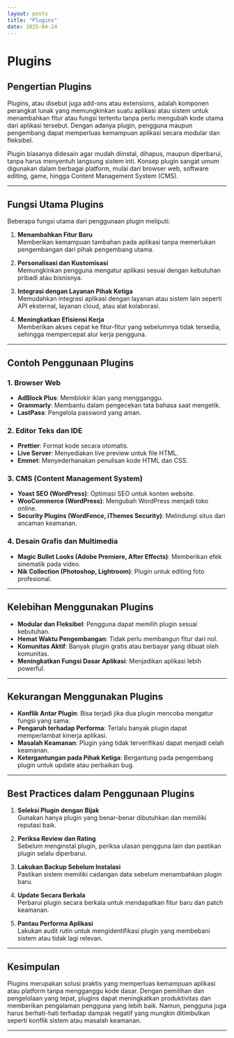 ```yaml
---
layout: posts
title: "Plugins"
date: 2025-04-24
---
```


# Plugins

## Pengertian Plugins

Plugins, atau disebut juga add-ons atau extensions, adalah komponen perangkat lunak yang memungkinkan suatu aplikasi atau sistem untuk menambahkan fitur atau fungsi tertentu tanpa perlu mengubah kode utama dari aplikasi tersebut. Dengan adanya plugin, pengguna maupun pengembang dapat memperluas kemampuan aplikasi secara modular dan fleksibel.

Plugin biasanya didesain agar mudah diinstal, dihapus, maupun diperbarui, tanpa harus menyentuh langsung sistem inti. Konsep plugin sangat umum digunakan dalam berbagai platform, mulai dari browser web, software editing, game, hingga Content Management System (CMS).

---

## Fungsi Utama Plugins

Beberapa fungsi utama dari penggunaan plugin meliputi:

1. **Menambahkan Fitur Baru**  
   Memberikan kemampuan tambahan pada aplikasi tanpa memerlukan pengembangan dari pihak pengembang utama.

2. **Personalisasi dan Kustomisasi**  
   Memungkinkan pengguna mengatur aplikasi sesuai dengan kebutuhan pribadi atau bisnisnya.

3. **Integrasi dengan Layanan Pihak Ketiga**  
   Memudahkan integrasi aplikasi dengan layanan atau sistem lain seperti API eksternal, layanan cloud, atau alat kolaborasi.

4. **Meningkatkan Efisiensi Kerja**  
   Memberikan akses cepat ke fitur-fitur yang sebelumnya tidak tersedia, sehingga mempercepat alur kerja pengguna.

---

## Contoh Penggunaan Plugins

### 1. Browser Web
- **AdBlock Plus**: Memblokir iklan yang mengganggu.
- **Grammarly**: Membantu dalam pengecekan tata bahasa saat mengetik.
- **LastPass**: Pengelola password yang aman.

### 2. Editor Teks dan IDE
- **Prettier**: Format kode secara otomatis.
- **Live Server**: Menyediakan live preview untuk file HTML.
- **Emmet**: Menyederhanakan penulisan kode HTML dan CSS.

### 3. CMS (Content Management System)
- **Yoast SEO (WordPress)**: Optimasi SEO untuk konten website.
- **WooCommerce (WordPress)**: Mengubah WordPress menjadi toko online.
- **Security Plugins (WordFence, iThemes Security)**: Melindungi situs dari ancaman keamanan.

### 4. Desain Grafis dan Multimedia
- **Magic Bullet Looks (Adobe Premiere, After Effects)**: Memberikan efek sinematik pada video.
- **Nik Collection (Photoshop, Lightroom)**: Plugin untuk editing foto profesional.

---

## Kelebihan Menggunakan Plugins

- **Modular dan Fleksibel**: Pengguna dapat memilih plugin sesuai kebutuhan.
- **Hemat Waktu Pengembangan**: Tidak perlu membangun fitur dari nol.
- **Komunitas Aktif**: Banyak plugin gratis atau berbayar yang dibuat oleh komunitas.
- **Meningkatkan Fungsi Dasar Aplikasi**: Menjadikan aplikasi lebih powerful.

---

## Kekurangan Menggunakan Plugins

- **Konflik Antar Plugin**: Bisa terjadi jika dua plugin mencoba mengatur fungsi yang sama.
- **Pengaruh terhadap Performa**: Terlalu banyak plugin dapat memperlambat kinerja aplikasi.
- **Masalah Keamanan**: Plugin yang tidak terverifikasi dapat menjadi celah keamanan.
- **Ketergantungan pada Pihak Ketiga**: Bergantung pada pengembang plugin untuk update atau perbaikan bug.

---

## Best Practices dalam Penggunaan Plugins

1. **Seleksi Plugin dengan Bijak**  
   Gunakan hanya plugin yang benar-benar dibutuhkan dan memiliki reputasi baik.

2. **Periksa Review dan Rating**  
   Sebelum menginstal plugin, periksa ulasan pengguna lain dan pastikan plugin selalu diperbarui.

3. **Lakukan Backup Sebelum Instalasi**  
   Pastikan sistem memiliki cadangan data sebelum menambahkan plugin baru.

4. **Update Secara Berkala**  
   Perbarui plugin secara berkala untuk mendapatkan fitur baru dan patch keamanan.

5. **Pantau Performa Aplikasi**  
   Lakukan audit rutin untuk mengidentifikasi plugin yang membebani sistem atau tidak lagi relevan.

---

## Kesimpulan

Plugins merupakan solusi praktis yang memperluas kemampuan aplikasi atau platform tanpa mengganggu kode dasar. Dengan pemilihan dan pengelolaan yang tepat, plugins dapat meningkatkan produktivitas dan memberikan pengalaman pengguna yang lebih baik. Namun, pengguna juga harus berhati-hati terhadap dampak negatif yang mungkin ditimbulkan seperti konflik sistem atau masalah keamanan.

---
